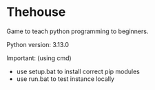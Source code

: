 # Thehouse

Game to teach python programming to beginners.

Python version: 3.13.0

Important: (using cmd)

- use setup.bat to install correct pip modules
- use run.bat to test instance locally
